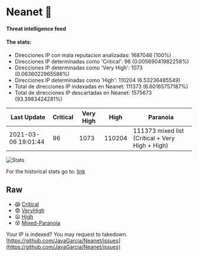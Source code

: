 # Neanet :hocho:
#### Threat intelligence feed
#### The stats:

- Direcciones IP con mala reputacion analizadas: 1687046 (100%)
- Direcciones IP determinadas como 'Critical':  96 (0.00569041982258%)
- Direcciones IP determinadas como 'Very High':  1073 (0.0636022965586%)
- Direcciones IP determinadas como 'High':  110204 (6.53236485549)
- Total de direcciones IP indexadas en Neanet:  111373 (6.60165757187%)
- Total de direcciones IP descartadas en Neanet:  1575673 (93.3983424281%)

| Last Update | Critical | Very High | High | Paranoia |
| --- | --- | --- | --- | --- |
| 2021-03-06 19:01:44 | 96 | 1073 | 110204 | 111373 mixed list (Critical + Very High + High)|

![Stats](https://docs.google.com/spreadsheets/d/e/2PACX-1vSnaNMIXVabIpDJjufMlzH7poXnshF3mgd8Is1g9ytUEzVsP5my4Trn8f-xkoLLQ38xpL3HtmUexLo6/pubchart?oid=501124687&format=image)

For the historical stats go to: [link](/stats.csv)
## Raw
- :scream: [Critical](https://raw.githubusercontent.com/JavaGarcia/Neanet/master/blacklists/neanet_critical.txt)
- :fearful: [VeryHigh](https://raw.githubusercontent.com/JavaGarcia/Neanet/master/blacklists/neanet_veryHigh.txtt)
- :frowning: [High](https://raw.githubusercontent.com/JavaGarcia/Neanet/master/blacklists/neanet_high.txt)
- :dizzy_face: [Mixed-Paranoia](https://raw.githubusercontent.com/JavaGarcia/Neanet/master/blacklists/neanet_all.txt)


Your IP is indexed? You may request to takedown. [https://github.com/JavaGarcia/Neanet/issues](https://github.com/JavaGarcia/Neanet/issues)

































































































































































































































































































































































































































































































































































































































































































































































































































































































































































































































































































































































































































































































































































































































































































































































































































































































































































































































































































































































































































































































































































































































































































































































































































































































































































































































































































































































































































































































































































































































































































































































































































































































































































































































































































































































































































































































































































































































































































































































































































































































































































































































































































































































































































































































































































































































































































































































































































































